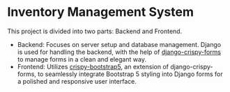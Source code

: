 # Inventory Management System

This project is divided into two parts: Backend and Frontend.

- Backend: Focuses on server setup and database management. Django is used for handling the backend, with the help of [django-crispy-forms](https://django-crispy-forms.readthedocs.io/en/latest/install.html#installing-django-crispy-forms) to manage forms in a clean and elegant way.
- Frontend: Utilizes [crispy-bootstrap5](https://pypi.org/project/crispy-bootstrap5/), an extension of django-crispy-forms, to seamlessly integrate Bootstrap 5 styling into Django forms for a polished and responsive user interface.




